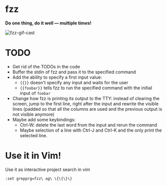 # fzz

**Do one thing, do it well — multiple times!**

![fzz-gif-cast](http://recordit.co/FCnvkoyAKV.gif)

# TODO

* Get rid of the TODOs in the code
* Buffer the stdin of fzz and pass it to the specified command
* Add the ability to specify a first input value:
  * `{{}}` doesn't specify any input and waits for the user
  * `{{foobar}}` tells fzz to run the specified command with the initial input
    of `foobar`
* Change how fzz is printing its output to the TTY: instead of clearing the
  screen, jump to the first line, right after the input and rewrite the visible
  lines (padded so that all the columns are used and the previous output is not
  visible anymore)
* Maybe add some keybindings:
  * Ctrl-W: delete the last word from the input and rerun the command
  * Maybe selection of a line with Ctrl-J and Ctrl-K and the only print the
    selected line.


# Use it in Vim!

Use it as interactive project search in vim

```
:set grepprg=fzz\ ag\ \{\{\}\}
```
